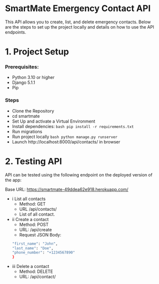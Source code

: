 # SmartMate Emergency Contact API

This API allows you to create, list, and delete emergency contacts. Below are the steps to set up the project locally and details on how to use the API endpoints.

# 1. Project Setup

### Prerequisites:
- Python 3.10 or higher
- Django 5.1.1
- Pip

### Steps
- Clone the Repository
- cd smartmate
- Set Up and activate a Virtual Environment
- Install dependencies:
```bash pip install -r requirements.txt```
- Run migrations
- Run project locally
```bash python manage.py runserver```
- Launch http://localhost:8000/api/contacts/ in browser

# 2. Testing API
API can be tested using the following endpoint on the deployed version of the app:

Base URL: https://smartmate-49ddea62e918.herokuapp.com/

- i List all contacts
    - Method: GET
    - URL /api/contacts/
    - List of all contact.
- ii Create a contact
    - Method: POST
    - URL: /api/create
    - Request JSON Body:
    ```bash {
    "first_name": "John",
    "last_name": "Doe",
    "phone_number": "+1234567890"
    }
- iii Delete a contact
    - Method: DELETE
    - URL: /api/contact/<id>
